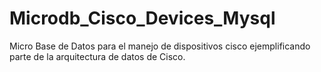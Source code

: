 # Microdb_Cisco_Devices_Mysql
Micro Base de Datos para el manejo de dispositivos cisco ejemplificando parte de la arquitectura de datos de Cisco.
